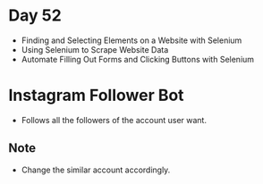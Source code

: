 # Day 52

- Finding and Selecting Elements on a Website with Selenium
- Using Selenium to Scrape Website Data
- Automate Filling Out Forms and Clicking Buttons with Selenium

# Instagram Follower Bot

- Follows all the followers of the account user want.

## Note

- Change the similar account accordingly.